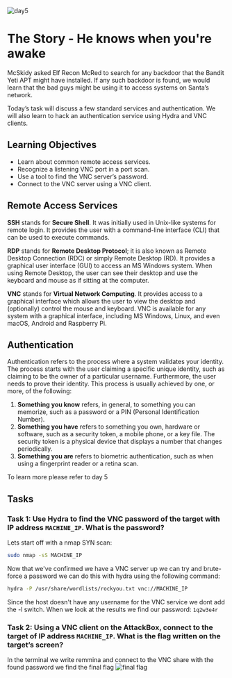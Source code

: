 ![day5](https://user-images.githubusercontent.com/84150540/207712513-127e3ad9-4846-41a8-854d-a2b5e075f39b.png)
# The Story - He knows when you're awake
McSkidy asked Elf Recon McRed to search for any backdoor that the Bandit Yeti APT might have installed. If any such backdoor is found, we would learn that the bad guys might be using it to access systems on Santa’s network.  

Today’s task will discuss a few standard services and authentication. We will also learn to hack an authentication service using Hydra and VNC clients.

## Learning Objectives
-   Learn about common remote access services.
-   Recognize a listening VNC port in a port scan.
-   Use a tool to find the VNC server’s password.
-   Connect to the VNC server using a VNC client.

## Remote Access Services
**SSH** stands for **Secure Shell**. It was initially used in Unix-like systems for remote login. It provides the user with a command-line interface (CLI) that can be used to execute commands.

**RDP** stands for **Remote Desktop Protocol**; it is also known as Remote Desktop Connection (RDC) or simply Remote Desktop (RD). It provides a graphical user interface (GUI) to access an MS Windows system. When using Remote Desktop, the user can see their desktop and use the keyboard and mouse as if sitting at the computer.

**VNC** stands for **Virtual Network Computing**. It provides access to a graphical interface which allows the user to view the desktop and (optionally) control the mouse and keyboard. VNC is available for any system with a graphical interface, including MS Windows, Linux, and even macOS, Android and Raspberry Pi.

## Authentication
Authentication refers to the process where a system validates your identity. The process starts with the user claiming a specific unique identity, such as claiming to be the owner of a particular username. Furthermore, the user needs to prove their identity. This process is usually achieved by one, or more, of the following:

1. **Something you know** refers, in general, to something you can memorize, such as a password or a PIN (Personal Identification Number).
2. **Something you have** refers to something you own, hardware or software, such as a security token, a mobile phone, or a key file. The security token is a physical device that displays a number that changes periodically.
3. **Something you are** refers to biometric authentication, such as when using a fingerprint reader or a retina scan.

To learn more please refer to day 5 
## Tasks

### Task 1:  Use Hydra to find the VNC password of the target with IP address `MACHINE_IP`. What is the password?

Lets start off with a nmap SYN scan:
```bash
sudo nmap -sS MACHINE_IP
```

Now that we've confirmed we have a VNC server up we can try and brute-force a password we can do this with hydra using the following command:
```bash
hydra -P /usr/share/wordlists/rockyou.txt vnc://MACHINE_IP
```
Since the host doesn't have any username for the VNC service  we dont add the -l switch. When we look at the results we find our password: ```1q2w3e4r```


### Task 2:  Using a VNC client on the AttackBox, connect to the target of IP address `MACHINE_IP`. What is the flag written on the target’s screen?
In the terminal we write remmina and connect to the VNC share with the found password we find the final flag
![final flag](https://user-images.githubusercontent.com/84150540/207712423-08b9ef2b-8796-40c9-a918-d130ea5128d2.png)
